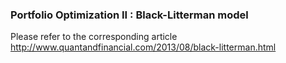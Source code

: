 ### Portfolio Optimization II : Black-Litterman model

Please refer to the corresponding article http://www.quantandfinancial.com/2013/08/black-litterman.html
